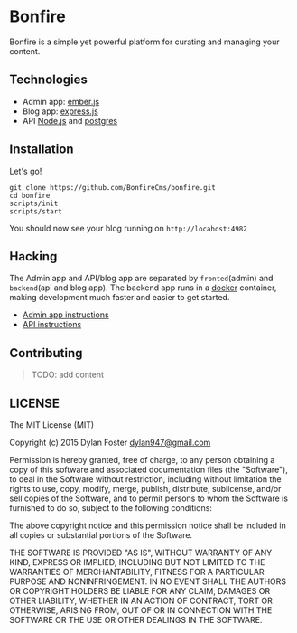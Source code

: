 # Bonfire

Bonfire is a simple yet powerful platform for curating and managing your content.

## Technologies

 - Admin app: [ember.js](http://emberjs.com/)
 - Blog app: [express.js](http://expressjs.com/)
 - API [Node.js](http://nodejs.org) and [postgres](http://www.postgresql.org/)

## Installation

Let's go!

```shell
git clone https://github.com/BonfireCms/bonfire.git
cd bonfire
scripts/init
scripts/start
```

You should now see your blog running on `http://locahost:4982`

## Hacking

The Admin app and API/blog app are separated by `fronted`(admin) and
`backend`(api and blog app). The backend app runs in a [docker](https://www.docker.com/) container,
making development much faster and easier to get started.

- [Admin app instructions](https://github.com/BonfireCMS/bonfire/tree/master/frontend)
- [API instructions](https://github.com/BonfireCMS/bonfire/blob/master/backend/README.md)

## Contributing

> TODO: add content

## LICENSE

The MIT License (MIT)

Copyright (c) 2015 Dylan Foster <dylan947@gmail.com>

Permission is hereby granted, free of charge, to any person obtaining a copy
of this software and associated documentation files (the "Software"), to deal
in the Software without restriction, including without limitation the rights
to use, copy, modify, merge, publish, distribute, sublicense, and/or sell
copies of the Software, and to permit persons to whom the Software is
furnished to do so, subject to the following conditions:

The above copyright notice and this permission notice shall be included in
all copies or substantial portions of the Software.

THE SOFTWARE IS PROVIDED "AS IS", WITHOUT WARRANTY OF ANY KIND, EXPRESS OR
IMPLIED, INCLUDING BUT NOT LIMITED TO THE WARRANTIES OF MERCHANTABILITY,
FITNESS FOR A PARTICULAR PURPOSE AND NONINFRINGEMENT. IN NO EVENT SHALL THE
AUTHORS OR COPYRIGHT HOLDERS BE LIABLE FOR ANY CLAIM, DAMAGES OR OTHER
LIABILITY, WHETHER IN AN ACTION OF CONTRACT, TORT OR OTHERWISE, ARISING FROM,
OUT OF OR IN CONNECTION WITH THE SOFTWARE OR THE USE OR OTHER DEALINGS IN
THE SOFTWARE.
